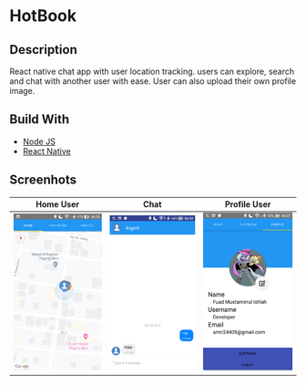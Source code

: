 # HotBook 
## Description
  React native chat app with user location tracking. users can explore, search and chat with another user with ease. User can also upload their own profile image. 
  
## Build With 
  - [Node JS](https://nodejs.org/en/)
  - [React Native](https://facebook.github.io/react-native/)

## Screenhots
| Home User     | Chat         | Profile User |
|---------------|--------------|--------------|
| <img src="src/assets/screenshots/mapView.png" width="250"> | <img src="src/assets/screenshots/chat.png" width="250"> |<img src="src/assets/screenshots/profile.png" width="250"> |
